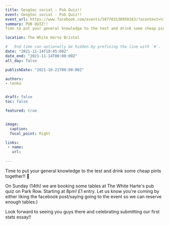 ```yaml
---
title: GeogSoc social - Pub Quiz!!
event: GeogSoc social - Pub Quiz!!
event_url: https://www.facebook.com/events/587703138950163/?acontext=%7B%22source%22%3A%2229%22%2C%22ref_notif_type%22%3A%22plan_user_invited%22%2C%22action_history%22%3A%22null%22%7D&notif_id=1635866519151302&notif_t=plan_user_invited&ref=notif
summary: PUB QUIZ!!
Time to put your general knowledge to the test and drink some cheap pints together!! 

location: The White Harte Bristol

#   End time can optionally be hidden by prefixing the line with `#`.
date: "2021-11-14T19:45:00Z"
date_end: "2021-11-14T00:00:00Z"
all_day: false

publishDate: "2021-10-21T00:00:00Z"

authors:
- lenka


draft: false
toc: false

featured: true


image:
  caption: 
  focal_point: Right

links:
 - name: 
   url: 
 
---
```


Time to put your general knowledge to the test and drink some cheap pints together!! 🤩

On Sunday (14th) we are booking some tables at The White Harte's pub quiz on Park Row. Starting at 8pm! £1 entry.
Let us know you're coming by either liking the facebook post/saying going to the event so we can reserve enough tables:)

Look forward to seeing you guys there and celebrating submitting our first stats essay!!